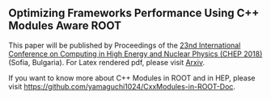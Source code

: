 ## Optimizing Frameworks Performance Using C++ Modules Aware ROOT

This paper will be published by Proceedings of the [23nd International Conference on Computing in High Energy and Nuclear Physics (CHEP 2018)](http://chep2018.org/) (Sofia, Bulgaria). For Latex rendered pdf, please visit [Arxiv](https://arxiv.org/abs/1812.03992).

If you want to know more about C++ Modules in ROOT and in HEP, please visit https://github.com/yamaguchi1024/CxxModules-in-ROOT-Doc.
